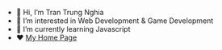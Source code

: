 - 👋 Hi, I’m Tran Trung Nghia
- 👀 I’m interested in Web Development & Game Development
- 🌱 I’m currently learning Javascript
- :heart: [My Home Page]([https://link-url-here.org](https://nghiatrangamedev.github.io/Challenge-Project-Portfolio-Website/))

<!---
nghiatrangamedev/nghiatrangamedev is a ✨ special ✨ repository because its `README.md` (this file) appears on your GitHub profile.
You can click the Preview link to take a look at your changes.
--->
